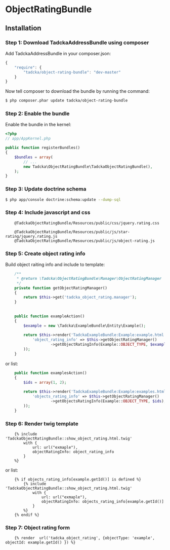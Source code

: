 ObjectRatingBundle
==================

## Installation

### Step 1: Download TadckaAddressBundle using composer

Add TadckaAddressBundle in your composer.json:

```js
{
    "require": {
        "tadcka/object-rating-bundle": "dev-master"
    }
}
```

Now tell composer to download the bundle by running the command:

``` bash
$ php composer.phar update tadcka/object-rating-bundle
```

### Step 2: Enable the bundle

Enable the bundle in the kernel:

``` php
<?php
// app/AppKernel.php

public function registerBundles()
{
    $bundles = array(
        // ...
        new Tadcka\ObjectRatingBundle\TadckaObjectRatingBundle(),
    );
}
```

### Step 3: Update doctrine schema

``` bash
$ php app/console doctrine:schema:update --dump-sql
```

### Step 4: Include javascript and css

```twig
    @TadckaObjectRatingBundle/Resources/public/css/jquery.rating.css

    @TadckaObjectRatingBundle/Resources/public/js/star-rating/jquery.rating.js
    @TadckaObjectRatingBundle/Resources/public/js/object-rating.js
```

### Step 5: Create object rating info

Build object raiting info and include to template:


``` php
    /**
     * @return \Tadcka\ObjectRatingBundle\Manager\ObjectRatingManager
     */
    private function getObjectRatingManager()
    {
        return $this->get('tadcka_object_rating.manager');
    }
    
    
    public function exampleAction()
    {
        $example = new \Tadcka\ExampleBundle\Entity\Example();
        
        return $this->render('TadckaExampleBundle:Example:example.html.twig', array(
            'object_rating_info' => $this->getObjectRatingManager()
                    ->getObjectRatingInfo(Example::OBJECT_TYPE, $example->getId()),
        ));
    }
```

or list:

``` php
    public function examplesAction()
    {
        $ids = array(1, 2);
        
        return $this->render('TadckaExampleBundle:Example:examples.html.twig', array(
            'objects_rating_info' => $this->getObjectRatingManager()
                    ->getObjectsRatingInfo(Example::OBJECT_TYPE, $ids);,
        ));
    }
```

### Step 6: Render twig template

```twig
    {% include 'TadckaObjectRatingBundle::show_object_rating.html.twig'
        with {
            url: url("exmaple"),
            objectRatingInfo: object_rating_info
        }
    %}
```

or list:

```twig
    {% if objects_rating_info[example.getId()] is defined %}
        {% include 'TadckaObjectRatingBundle::show_object_rating.html.twig'
            with {
                url: url("exmaple"),
                objectRatingInfo: objects_rating_info[example.getId()]
            }
        %}
    {% endif %}
```

### Step 7: Object rating form

```twig
    {% render  url('tadcka_object_rating', {objectType: 'example', objectId: example.getId() }) %}
```



